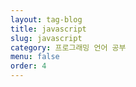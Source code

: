 ```yaml
---
layout: tag-blog
title: javascript
slug: javascript
category: 프로그래밍 언어 공부
menu: false
order: 4
---
```

